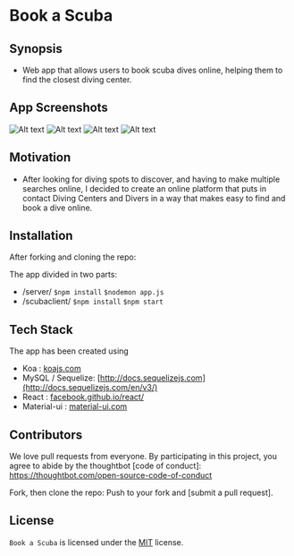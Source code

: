 # Book a Scuba

## Synopsis

- Web app that allows users to book scuba dives online, helping them to find the closest diving center.

## App Screenshots
![Alt text](http://i.imgur.com/TcRBS7x.png "Home Screen")
![Alt text](http://i.imgur.com/pd8o64w.png "Dive Manager")
![Alt text](http://i.imgur.com/eMXAjE0.png "User Form")
![Alt text](http://i.imgur.com/fCgJ8EL.png "User Form")


## Motivation

- After looking for diving spots to discover, and having to make multiple searches online, I decided to create an online platform that puts in contact Diving Centers and Divers in a way that makes easy to find and book a dive online.

## Installation

After forking and cloning the repo:

The app divided in two parts:
* /server/
  `$npm install`
  `$nodemon app.js`
* /scubaclient/
  `$npm install`
  `$npm start`


## Tech Stack

The app has been created using
- Koa : [koajs.com](http://koajs.com)
- MySQL / Sequelize: [http://docs.sequelizejs.com](http://docs.sequelizejs.com/en/v3/)
- React : [facebook.github.io/react/](https://facebook.github.io/react/)
- Material-ui : [material-ui.com](material-ui.com)

## Contributors

We love pull requests from everyone. By participating in this project, you agree to abide by the thoughtbot
[code of conduct]: https://thoughtbot.com/open-source-code-of-conduct

Fork, then clone the repo:
Push to your fork and  [submit a pull request].


## License

`Book a Scuba` is licensed under the [MIT](http://www.opensource.org/licenses/mit-license.php)  license.
